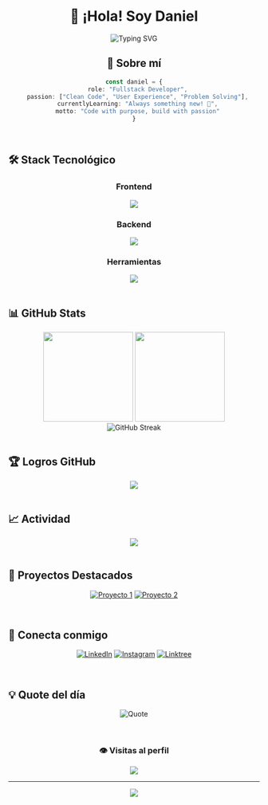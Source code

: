 <div align="center">
  
# 👋 ¡Hola! Soy Daniel
  
<img src="https://readme-typing-svg.herokuapp.com?font=Fira+Code&weight=600&size=28&pause=1000&color=36BCF7&center=true&vCenter=true&width=600&lines=Fullstack+Developer;Creando+experiencias+digitales;Apasionado+por+la+tecnología" alt="Typing SVG" />

</div>

<div align="center">
  
## 🚀 Sobre mí

```typescript
const daniel = {
  role: "Fullstack Developer",
  passion: ["Clean Code", "User Experience", "Problem Solving"],
  currentlyLearning: "Always something new! 🌱",
  motto: "Code with purpose, build with passion"
}
```

</div>

<br>

## 🛠️ Stack Tecnológico

<div align="center">

### Frontend
<img src="https://skillicons.dev/icons?i=html,css,js,ts,vue,react,bootstrap,tailwind&perline=8" />

### Backend  
<img src="https://skillicons.dev/icons?i=php,laravel,nodejs,mysql&perline=4" />

### Herramientas
<img src="https://skillicons.dev/icons?i=git,github,vscode,vercel,discord&perline=5" />

</div>

<br>

## 📊 GitHub Stats

<div align="center">
  <img height="180em" src="https://github-readme-stats.vercel.app/api?username=Dani3lCh&show_icons=true&theme=tokyonight&include_all_commits=true&count_private=true"/>
  <img height="180em" src="https://github-readme-stats.vercel.app/api/top-langs/?username=Dani3lCh&layout=compact&theme=tokyonight"/>
</div>

<div align="center">
  <img src="https://github-readme-streak-stats.herokuapp.com?user=Dani3lCh&theme=tokyonight&hide_border=true&date_format=M%20j%5B%2C%20Y%5D" alt="GitHub Streak" />
</div>

<br>

## 🏆 Logros GitHub

<div align="center">
  <img src="https://github-profile-trophy.vercel.app/?username=Dani3lCh&theme=tokyonight&no-frame=true&no-bg=false&margin-w=4&row=1" />
</div>

<br>

## 📈 Actividad

<div align="center">
  <img src="https://github-readme-activity-graph.vercel.app/graph?username=Dani3lCh&bg_color=1a1b27&color=38bdae&line=70a5fd&point=bf91f3&area=true&hide_border=true" />
</div>

<br>

## 🌟 Proyectos Destacados

<div align="center">
  
[![Proyecto 1](https://github-readme-stats.vercel.app/api/pin/?username=Dani3lCh&repo=nombre-proyecto-1&theme=tokyonight)](https://github.com/Dani3lCh/nombre-proyecto-1)
[![Proyecto 2](https://github-readme-stats.vercel.app/api/pin/?username=Dani3lCh&repo=nombre-proyecto-2&theme=tokyonight)](https://github.com/Dani3lCh/nombre-proyecto-2)

</div>

<br>

## 🤝 Conecta conmigo

<div align="center">
  
[![LinkedIn](https://img.shields.io/badge/LinkedIn-0077B5?style=for-the-badge&logo=linkedin&logoColor=white)](https://www.linkedin.com/in/cesar-chirinos-014675280/)
[![Instagram](https://img.shields.io/badge/Instagram-E4405F?style=for-the-badge&logo=instagram&logoColor=white)](https://www.instagram.com/chirinosdniel/)
[![Linktree](https://img.shields.io/badge/linktree-39E09B?style=for-the-badge&logo=linktree&logoColor=white)](https://linktr.ee/dani3lchirinos)

</div>

<br>

## 💡 Quote del día

<div align="center">
  
![Quote](https://quotes-github-readme.vercel.app/api?type=horizontal&theme=tokyonight)

</div>

<br>

<div align="center">
  
### 👁️ Visitas al perfil
  
<img src="https://visitor-badge.laobi.icu/badge?page_id=Dani3lCh.Dani3lCh&style=flat-square&color=0088cc" />

---

<img src="https://capsule-render.vercel.app/api?type=waving&color=gradient&height=100&section=footer" />

</div>
